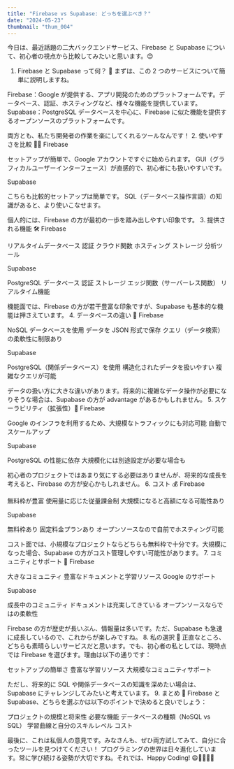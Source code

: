 ```yaml
---
title: "Firebase vs Supabase: どっちを選ぶべき？"
date: "2024-05-23"
thumbnail: "thum_004"
---
```


今日は、最近話題の二大バックエンドサービス、Firebase と Supabase について、初心者の視点から比較してみたいと思います。😊

1. Firebase と Supabase って何？ 🤔
   まずは、この 2 つのサービスについて簡単に説明しますね。

Firebase：Google が提供する、アプリ開発のためのプラットフォームです。データベース、認証、ホスティングなど、様々な機能を提供しています。
Supabase：PostgreSQL データベースを中心に、Firebase に似た機能を提供するオープンソースのプラットフォームです。

両方とも、私たち開発者の作業を楽にしてくれるツールなんです！ 2. 使いやすさを比較 👨‍💻
Firebase

セットアップが簡単で、Google アカウントですぐに始められます。
GUI（グラフィカルユーザーインターフェース）が直感的で、初心者にも扱いやすいです。

Supabase

こちらも比較的セットアップは簡単です。
SQL（データベース操作言語）の知識があると、より使いこなせます。

個人的には、Firebase の方が最初の一歩を踏み出しやすい印象です。 3. 提供される機能 🛠️
Firebase

リアルタイムデータベース
認証
クラウド関数
ホスティング
ストレージ
分析ツール

Supabase

PostgreSQL データベース
認証
ストレージ
エッジ関数（サーバーレス関数）
リアルタイム機能

機能面では、Firebase の方が若干豊富な印象ですが、Supabase も基本的な機能は押さえています。 4. データベースの違い 💾
Firebase

NoSQL データベースを使用
データを JSON 形式で保存
クエリ（データ検索）の柔軟性に制限あり

Supabase

PostgreSQL（関係データベース）を使用
構造化されたデータを扱いやすい
複雑なクエリが可能

データの扱い方に大きな違いがあります。将来的に複雑なデータ操作が必要になりそうな場合は、Supabase の方が advantage があるかもしれません。 5. スケーラビリティ（拡張性）🚀
Firebase

Google のインフラを利用するため、大規模なトラフィックにも対応可能
自動でスケールアップ

Supabase

PostgreSQL の性能に依存
大規模化には別途設定が必要な場合も

初心者のプロジェクトではあまり気にする必要はありませんが、将来的な成長を考えると、Firebase の方が安心かもしれません。 6. コスト 💰
Firebase

無料枠が豊富
使用量に応じた従量課金制
大規模になると高額になる可能性あり

Supabase

無料枠あり
固定料金プランあり
オープンソースなので自前でホスティング可能

コスト面では、小規模なプロジェクトならどちらも無料枠で十分です。大規模になった場合、Supabase の方がコスト管理しやすい可能性があります。 7. コミュニティとサポート 🤝
Firebase

大きなコミュニティ
豊富なドキュメントと学習リソース
Google のサポート

Supabase

成長中のコミュニティ
ドキュメントは充実してきている
オープンソースならではの柔軟性

Firebase の方が歴史が長いぶん、情報量は多いです。ただ、Supabase も急速に成長しているので、これからが楽しみですね。 8. 私の選択 🎯
正直なところ、どちらも素晴らしいサービスだと思います。でも、初心者の私としては、現時点では Firebase を選びます。理由は以下の通りです：

セットアップの簡単さ
豊富な学習リソース
大規模なコミュニティサポート

ただし、将来的に SQL や関係データベースの知識を深めたい場合は、Supabase にチャレンジしてみたいと考えています。 9. まとめ 📝
Firebase と Supabase、どちらを選ぶかは以下のポイントで決めると良いでしょう：

プロジェクトの規模と将来性
必要な機能
データベースの種類（NoSQL vs SQL）
学習曲線と自分のスキルレベル
コスト

最後に、これは私個人の意見です。みなさんも、ぜひ両方試してみて、自分に合ったツールを見つけてください！
プログラミングの世界は日々進化しています。常に学び続ける姿勢が大切ですね。それでは、Happy Coding! 😄👨‍💻👩‍💻
